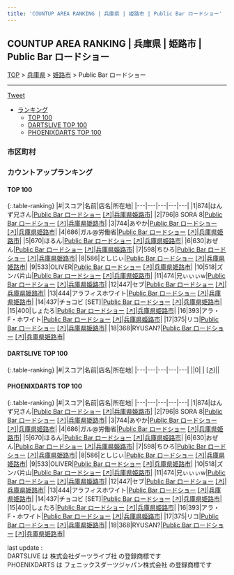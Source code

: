 ```yaml
---
title: 'COUNTUP AREA RANKING | 兵庫県 | 姫路市 | Public Bar ロードショー'
---
```

## COUNTUP AREA RANKING | 兵庫県 | 姫路市 | Public Bar ロードショー

[TOP](/darts/rank/) > [兵庫県](/darts/rank/兵庫県/) > [姫路市](/darts/rank/兵庫県/姫路市/) > Public Bar ロードショー

___

<a href="https://twitter.com/share?ref_src=twsrc%5Etfw" data-text="COUNTUP AREA RANKING | 兵庫県姫路市Public Bar ロードショー" class="twitter-share-button" data-hashtags="DARTSLIVE,PHOENIXDARTS,darts,ダーツ" data-show-count="false">Tweet</a>

* [ランキング](#カウントアップランキング)
    * [TOP 100](#top-100)
    * [DARTSLIVE TOP 100](#dartslive-top-100)
    * [PHOENIXDARTS TOP 100](#phoenixdarts-top-100)

### 市区町村

<ul>

</ul>

### カウントアップランキング

#### TOP 100



{:.table-ranking}
|#|スコア|名前|店名|所在地|
|---|---|---|---|---|
|1|874|<span class="rank-name-pd">はんず兄さん</span>|<a href="/darts/rank/shops/9499.html">Public Bar ロードショー</a> <a href="https://vs.phoenixdarts.com/jp/shop/shopDetailInfo/s_9499?s_seq=9499">[↗]</a>|<a href="/darts/rank/兵庫県/姫路市">兵庫県姫路市</a>|
|2|796|<span class="rank-name-pd">8 SORA 8</span>|<a href="/darts/rank/shops/9499.html">Public Bar ロードショー</a> <a href="https://vs.phoenixdarts.com/jp/shop/shopDetailInfo/s_9499?s_seq=9499">[↗]</a>|<a href="/darts/rank/兵庫県/姫路市">兵庫県姫路市</a>|
|3|744|<span class="rank-name-pd">あやか</span>|<a href="/darts/rank/shops/9499.html">Public Bar ロードショー</a> <a href="https://vs.phoenixdarts.com/jp/shop/shopDetailInfo/s_9499?s_seq=9499">[↗]</a>|<a href="/darts/rank/兵庫県/姫路市">兵庫県姫路市</a>|
|4|686|<span class="rank-name-pd">ガル@労働省</span>|<a href="/darts/rank/shops/9499.html">Public Bar ロードショー</a> <a href="https://vs.phoenixdarts.com/jp/shop/shopDetailInfo/s_9499?s_seq=9499">[↗]</a>|<a href="/darts/rank/兵庫県/姫路市">兵庫県姫路市</a>|
|5|670|<span class="rank-name-pd">ほるん</span>|<a href="/darts/rank/shops/9499.html">Public Bar ロードショー</a> <a href="https://vs.phoenixdarts.com/jp/shop/shopDetailInfo/s_9499?s_seq=9499">[↗]</a>|<a href="/darts/rank/兵庫県/姫路市">兵庫県姫路市</a>|
|6|630|<span class="rank-name-pd">おぜん</span>|<a href="/darts/rank/shops/9499.html">Public Bar ロードショー</a> <a href="https://vs.phoenixdarts.com/jp/shop/shopDetailInfo/s_9499?s_seq=9499">[↗]</a>|<a href="/darts/rank/兵庫県/姫路市">兵庫県姫路市</a>|
|7|598|<span class="rank-name-pd">ちひろ</span>|<a href="/darts/rank/shops/9499.html">Public Bar ロードショー</a> <a href="https://vs.phoenixdarts.com/jp/shop/shopDetailInfo/s_9499?s_seq=9499">[↗]</a>|<a href="/darts/rank/兵庫県/姫路市">兵庫県姫路市</a>|
|8|586|<span class="rank-name-pd">としじぃ</span>|<a href="/darts/rank/shops/9499.html">Public Bar ロードショー</a> <a href="https://vs.phoenixdarts.com/jp/shop/shopDetailInfo/s_9499?s_seq=9499">[↗]</a>|<a href="/darts/rank/兵庫県/姫路市">兵庫県姫路市</a>|
|9|533|<span class="rank-name-pd">OLIVER</span>|<a href="/darts/rank/shops/9499.html">Public Bar ロードショー</a> <a href="https://vs.phoenixdarts.com/jp/shop/shopDetailInfo/s_9499?s_seq=9499">[↗]</a>|<a href="/darts/rank/兵庫県/姫路市">兵庫県姫路市</a>|
|10|518|<span class="rank-name-pd">ズンバ片山</span>|<a href="/darts/rank/shops/9499.html">Public Bar ロードショー</a> <a href="https://vs.phoenixdarts.com/jp/shop/shopDetailInfo/s_9499?s_seq=9499">[↗]</a>|<a href="/darts/rank/兵庫県/姫路市">兵庫県姫路市</a>|
|11|474|<span class="rank-name-pd">兄ぃぃぃw</span>|<a href="/darts/rank/shops/9499.html">Public Bar ロードショー</a> <a href="https://vs.phoenixdarts.com/jp/shop/shopDetailInfo/s_9499?s_seq=9499">[↗]</a>|<a href="/darts/rank/兵庫県/姫路市">兵庫県姫路市</a>|
|12|447|<span class="rank-name-pd">セブ</span>|<a href="/darts/rank/shops/9499.html">Public Bar ロードショー</a> <a href="https://vs.phoenixdarts.com/jp/shop/shopDetailInfo/s_9499?s_seq=9499">[↗]</a>|<a href="/darts/rank/兵庫県/姫路市">兵庫県姫路市</a>|
|13|444|<span class="rank-name-pd">アラフィスホワイト</span>|<a href="/darts/rank/shops/9499.html">Public Bar ロードショー</a> <a href="https://vs.phoenixdarts.com/jp/shop/shopDetailInfo/s_9499?s_seq=9499">[↗]</a>|<a href="/darts/rank/兵庫県/姫路市">兵庫県姫路市</a>|
|14|437|<span class="rank-name-pd">チョコビ [SET]</span>|<a href="/darts/rank/shops/9499.html">Public Bar ロードショー</a> <a href="https://vs.phoenixdarts.com/jp/shop/shopDetailInfo/s_9499?s_seq=9499">[↗]</a>|<a href="/darts/rank/兵庫県/姫路市">兵庫県姫路市</a>|
|15|400|<span class="rank-name-pd">しょたろ</span>|<a href="/darts/rank/shops/9499.html">Public Bar ロードショー</a> <a href="https://vs.phoenixdarts.com/jp/shop/shopDetailInfo/s_9499?s_seq=9499">[↗]</a>|<a href="/darts/rank/兵庫県/姫路市">兵庫県姫路市</a>|
|16|393|<span class="rank-name-pd">アラ・F・ホワイト</span>|<a href="/darts/rank/shops/9499.html">Public Bar ロードショー</a> <a href="https://vs.phoenixdarts.com/jp/shop/shopDetailInfo/s_9499?s_seq=9499">[↗]</a>|<a href="/darts/rank/兵庫県/姫路市">兵庫県姫路市</a>|
|17|375|<span class="rank-name-pd">リコ</span>|<a href="/darts/rank/shops/9499.html">Public Bar ロードショー</a> <a href="https://vs.phoenixdarts.com/jp/shop/shopDetailInfo/s_9499?s_seq=9499">[↗]</a>|<a href="/darts/rank/兵庫県/姫路市">兵庫県姫路市</a>|
|18|368|<span class="rank-name-pd">RYUSAN?</span>|<a href="/darts/rank/shops/9499.html">Public Bar ロードショー</a> <a href="https://vs.phoenixdarts.com/jp/shop/shopDetailInfo/s_9499?s_seq=9499">[↗]</a>|<a href="/darts/rank/兵庫県/姫路市">兵庫県姫路市</a>|


#### DARTSLIVE TOP 100



{:.table-ranking}
|#|スコア|名前|店名|所在地|
|---|---|---|---|---|
||0|<span class="rank-name-dl"> </span>|<a href="/darts/rank/shops/.html"></a> <a href="">[↗]</a>|<a href="/darts/rank//"></a>|


#### PHOENIXDARTS TOP 100



{:.table-ranking}
|#|スコア|名前|店名|所在地|
|---|---|---|---|---|
|1|874|<span class="rank-name-pd">はんず兄さん</span>|<a href="/darts/rank/shops/9499.html">Public Bar ロードショー</a> <a href="https://vs.phoenixdarts.com/jp/shop/shopDetailInfo/s_9499?s_seq=9499">[↗]</a>|<a href="/darts/rank/兵庫県/姫路市">兵庫県姫路市</a>|
|2|796|<span class="rank-name-pd">8 SORA 8</span>|<a href="/darts/rank/shops/9499.html">Public Bar ロードショー</a> <a href="https://vs.phoenixdarts.com/jp/shop/shopDetailInfo/s_9499?s_seq=9499">[↗]</a>|<a href="/darts/rank/兵庫県/姫路市">兵庫県姫路市</a>|
|3|744|<span class="rank-name-pd">あやか</span>|<a href="/darts/rank/shops/9499.html">Public Bar ロードショー</a> <a href="https://vs.phoenixdarts.com/jp/shop/shopDetailInfo/s_9499?s_seq=9499">[↗]</a>|<a href="/darts/rank/兵庫県/姫路市">兵庫県姫路市</a>|
|4|686|<span class="rank-name-pd">ガル@労働省</span>|<a href="/darts/rank/shops/9499.html">Public Bar ロードショー</a> <a href="https://vs.phoenixdarts.com/jp/shop/shopDetailInfo/s_9499?s_seq=9499">[↗]</a>|<a href="/darts/rank/兵庫県/姫路市">兵庫県姫路市</a>|
|5|670|<span class="rank-name-pd">ほるん</span>|<a href="/darts/rank/shops/9499.html">Public Bar ロードショー</a> <a href="https://vs.phoenixdarts.com/jp/shop/shopDetailInfo/s_9499?s_seq=9499">[↗]</a>|<a href="/darts/rank/兵庫県/姫路市">兵庫県姫路市</a>|
|6|630|<span class="rank-name-pd">おぜん</span>|<a href="/darts/rank/shops/9499.html">Public Bar ロードショー</a> <a href="https://vs.phoenixdarts.com/jp/shop/shopDetailInfo/s_9499?s_seq=9499">[↗]</a>|<a href="/darts/rank/兵庫県/姫路市">兵庫県姫路市</a>|
|7|598|<span class="rank-name-pd">ちひろ</span>|<a href="/darts/rank/shops/9499.html">Public Bar ロードショー</a> <a href="https://vs.phoenixdarts.com/jp/shop/shopDetailInfo/s_9499?s_seq=9499">[↗]</a>|<a href="/darts/rank/兵庫県/姫路市">兵庫県姫路市</a>|
|8|586|<span class="rank-name-pd">としじぃ</span>|<a href="/darts/rank/shops/9499.html">Public Bar ロードショー</a> <a href="https://vs.phoenixdarts.com/jp/shop/shopDetailInfo/s_9499?s_seq=9499">[↗]</a>|<a href="/darts/rank/兵庫県/姫路市">兵庫県姫路市</a>|
|9|533|<span class="rank-name-pd">OLIVER</span>|<a href="/darts/rank/shops/9499.html">Public Bar ロードショー</a> <a href="https://vs.phoenixdarts.com/jp/shop/shopDetailInfo/s_9499?s_seq=9499">[↗]</a>|<a href="/darts/rank/兵庫県/姫路市">兵庫県姫路市</a>|
|10|518|<span class="rank-name-pd">ズンバ片山</span>|<a href="/darts/rank/shops/9499.html">Public Bar ロードショー</a> <a href="https://vs.phoenixdarts.com/jp/shop/shopDetailInfo/s_9499?s_seq=9499">[↗]</a>|<a href="/darts/rank/兵庫県/姫路市">兵庫県姫路市</a>|
|11|474|<span class="rank-name-pd">兄ぃぃぃw</span>|<a href="/darts/rank/shops/9499.html">Public Bar ロードショー</a> <a href="https://vs.phoenixdarts.com/jp/shop/shopDetailInfo/s_9499?s_seq=9499">[↗]</a>|<a href="/darts/rank/兵庫県/姫路市">兵庫県姫路市</a>|
|12|447|<span class="rank-name-pd">セブ</span>|<a href="/darts/rank/shops/9499.html">Public Bar ロードショー</a> <a href="https://vs.phoenixdarts.com/jp/shop/shopDetailInfo/s_9499?s_seq=9499">[↗]</a>|<a href="/darts/rank/兵庫県/姫路市">兵庫県姫路市</a>|
|13|444|<span class="rank-name-pd">アラフィスホワイト</span>|<a href="/darts/rank/shops/9499.html">Public Bar ロードショー</a> <a href="https://vs.phoenixdarts.com/jp/shop/shopDetailInfo/s_9499?s_seq=9499">[↗]</a>|<a href="/darts/rank/兵庫県/姫路市">兵庫県姫路市</a>|
|14|437|<span class="rank-name-pd">チョコビ [SET]</span>|<a href="/darts/rank/shops/9499.html">Public Bar ロードショー</a> <a href="https://vs.phoenixdarts.com/jp/shop/shopDetailInfo/s_9499?s_seq=9499">[↗]</a>|<a href="/darts/rank/兵庫県/姫路市">兵庫県姫路市</a>|
|15|400|<span class="rank-name-pd">しょたろ</span>|<a href="/darts/rank/shops/9499.html">Public Bar ロードショー</a> <a href="https://vs.phoenixdarts.com/jp/shop/shopDetailInfo/s_9499?s_seq=9499">[↗]</a>|<a href="/darts/rank/兵庫県/姫路市">兵庫県姫路市</a>|
|16|393|<span class="rank-name-pd">アラ・F・ホワイト</span>|<a href="/darts/rank/shops/9499.html">Public Bar ロードショー</a> <a href="https://vs.phoenixdarts.com/jp/shop/shopDetailInfo/s_9499?s_seq=9499">[↗]</a>|<a href="/darts/rank/兵庫県/姫路市">兵庫県姫路市</a>|
|17|375|<span class="rank-name-pd">リコ</span>|<a href="/darts/rank/shops/9499.html">Public Bar ロードショー</a> <a href="https://vs.phoenixdarts.com/jp/shop/shopDetailInfo/s_9499?s_seq=9499">[↗]</a>|<a href="/darts/rank/兵庫県/姫路市">兵庫県姫路市</a>|
|18|368|<span class="rank-name-pd">RYUSAN?</span>|<a href="/darts/rank/shops/9499.html">Public Bar ロードショー</a> <a href="https://vs.phoenixdarts.com/jp/shop/shopDetailInfo/s_9499?s_seq=9499">[↗]</a>|<a href="/darts/rank/兵庫県/姫路市">兵庫県姫路市</a>|


<div class="footer border-top border-gray-light mt-5 pt-3 text-right text-gray">
    last update : <span style="font-weight: italic" id="foot_last_modified"></span><br />
    DARTSLIVE は 株式会社ダーツライブ社 の登録商標です<br />
    PHOENIXDARTS は フェニックスダーツジャパン株式会社 の登録商標です<br />
</div>

<script src="https://cdnjs.cloudflare.com/ajax/libs/jquery.tablesorter/2.31.3/js/jquery.tablesorter.min.js" integrity="sha512-qzgd5cYSZcosqpzpn7zF2ZId8f/8CHmFKZ8j7mU4OUXTNRd5g+ZHBPsgKEwoqxCtdQvExE5LprwwPAgoicguNg==" crossorigin="anonymous" referrerpolicy="no-referrer"></script>
<link rel="stylesheet" href="https://cdnjs.cloudflare.com/ajax/libs/jquery.tablesorter/2.31.3/css/theme.default.min.css" integrity="sha512-wghhOJkjQX0Lh3NSWvNKeZ0ZpNn+SPVXX1Qyc9OCaogADktxrBiBdKGDoqVUOyhStvMBmJQ8ZdMHiR3wuEq8+w==" crossorigin="anonymous" referrerpolicy="no-referrer" />
<script>
$(function() {
    $(".table-ranking").tablesorter({sortList:[[0, 0]]});
    $("#foot_last_modified").text(formatDate(new Date(document.lastModified), 'yyyy-MM-dd HH:mm:ss'));
});
</script>

<script async src="https://platform.twitter.com/widgets.js" charset="utf-8"></script>